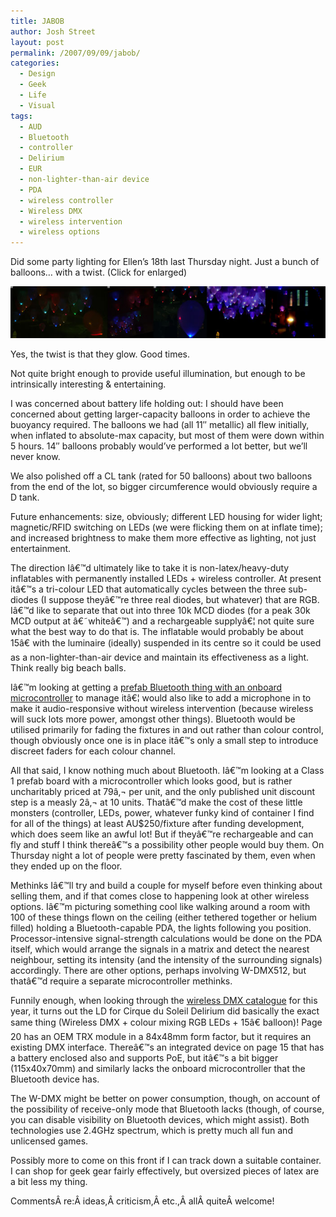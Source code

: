 ```yaml
---
title: JABOB
author: Josh Street
layout: post
permalink: /2007/09/09/jabob/
categories:
  - Design
  - Geek
  - Life
  - Visual
tags:
  - AUD
  - Bluetooth
  - controller
  - Delirium
  - EUR
  - non-lighter-than-air device
  - PDA
  - wireless controller
  - Wireless DMX
  - wireless intervention
  - wireless options
---
```

Did some party lighting for Ellen&#8217;s 18th last Thursday night. Just a bunch of balloons&#8230; with a twist. (Click for enlarged)

<a HREF="/blog/wp-content/2007/09/balloons.jpg"><img SRC="/blog/wp-content/2007/09/balloons-web.jpg" ALT="Balloons with LED illumination" TITLE="Balloons with LED illumination" /></a>

Yes, the twist is that they glow. Good times.

Not quite bright enough to provide useful illumination, but enough to be intrinsically interesting & entertaining.

I was concerned about battery life holding out: I should have been concerned about getting larger-capacity balloons in order to achieve the buoyancy required. The balloons we had (all 11&#8243; metallic) all flew initially, when inflated to absolute-max capacity, but most of them were down within 5 hours. 14&#8243; balloons probably would&#8217;ve performed a lot better, but we&#8217;ll never know.

We also polished off a CL tank (rated for 50 balloons) about two balloons from the end of the lot, so bigger circumference would obviously require a D tank.

Future enhancements: size, obviously; different LED housing for wider light; magnetic/RFID switching on LEDs (we were flicking them on at inflate time); and increased brightness to make them more effective as lighting, not just entertainment.

The direction Iâ€™d ultimately like to take it is non-latex/heavy-duty inflatables with permanently installed LEDs + wireless controller. At present itâ€™s a tri-colour LED that automatically cycles between the three sub-diodes (I suppose theyâ€™re three real diodes, but whatever) that are RGB. Iâ€™d like to separate that out into three 10k MCD diodes (for a peak 30k MCD output at â€˜whiteâ€™) and a rechargeable supplyâ€¦ not quite sure what the best way to do that is. The inflatable would probably be about 15â€ with the luminaire (ideally) suspended in its centre so it could be used as a non-lighter-than-air device and maintain its effectiveness as a light. Think really big beach balls.

Iâ€™m looking at getting a <a HREF="http://www.tinker.it/en/Products/ArduinoBT">prefab Bluetooth thing with an onboard microcontroller</a> to manage itâ€¦ would also like to add a microphone in to make it audio-responsive without wireless intervention (because wireless will suck lots more power, amongst other things). Bluetooth would be utilised primarily for fading the fixtures in and out rather than colour control, though obviously once one is in place itâ€™s only a small step to introduce discreet faders for each colour channel.

All that said, I know nothing much about Bluetooth. Iâ€™m looking at a Class 1 prefab board with a microcontroller which looks good, but is rather uncharitably priced at 79â‚¬ per unit, and the only published unit discount step is a measly 2â‚¬ at 10 units. Thatâ€™d make the cost of these little monsters (controller, LEDs, power, whatever funky kind of container I find for all of the things) at least AU$250/fixture after funding development, which does seem like an awful lot! But if theyâ€™re rechargeable and can fly and stuff I think thereâ€™s a possibility other people would buy them. On Thursday night a lot of people were pretty fascinated by them, even when they ended up on the floor.

Methinks Iâ€™ll try and build a couple for myself before even thinking about selling them, and if that comes close to happening look at other wireless options. Iâ€™m picturing something cool like walking around a room with 100 of these things flown on the ceiling (either tethered together or helium filled) holding a Bluetooth-capable PDA, the lights following you position. Processor-intensive signal-strength calculations would be done on the PDA itself, which would arrange the signals in a matrix and detect the nearest neighbour, setting its intensity (and the intensity of the surrounding signals) accordingly. There are other options, perhaps involving W-DMX512, but thatâ€™d require a separate microcontroller methinks.

Funnily enough, when looking through the <a HREF="http://www.wirelessdmx.com/">wireless DMX catalogue</a> for this year, it turns out the LD for Cirque du Soleil Delirium did basically the exact same thing (Wireless DMX + colour mixing RGB LEDs + 15â€ balloon)! Page 20 has an OEM TRX module in a 84x48mm form factor, but it requires an existing DMX interface. Thereâ€™s an integrated device on page 15 that has a battery enclosed also and supports PoE, but itâ€™s a bit bigger (115x40x70mm) and similarly lacks the onboard microcontroller that the Bluetooth device has.

The W-DMX might be better on power consumption, though, on account of the possibility of receive-only mode that Bluetooth lacks (though, of course, you can disable visibility on Bluetooth devices, which might assist). Both technologies use 2.4GHz spectrum, which is pretty much all fun and unlicensed games.

Possibly more to come on this front if I can track down a suitable container. I can shop for geek gear fairly effectively, but oversized pieces of latex are a bit less my thing.

CommentsÂ re:Â ideas,Â criticism,Â etc.,Â allÂ quiteÂ welcome!